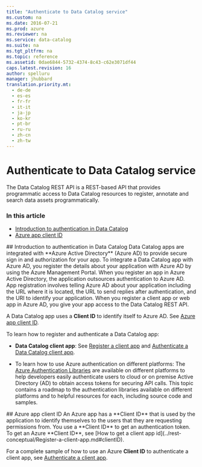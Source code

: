 ```yaml
---
title: "Authenticate to Data Catalog service"
ms.custom: na
ms.date: 2016-07-21
ms.prod: azure
ms.reviewer: na
ms.service: data-catalog
ms.suite: na
ms.tgt_pltfrm: na
ms.topic: reference
ms.assetid: 0dae6844-5732-4374-8c43-c62e3071df44
caps.latest.revision: 16
author: spelluru
manager: jhubbard
translation.priority.mt: 
  - de-de
  - es-es
  - fr-fr
  - it-it
  - ja-jp
  - ko-kr
  - pt-br
  - ru-ru
  - zh-cn
  - zh-tw
---
```

# Authenticate to Data Catalog service
The Data Catalog REST API is a REST-based API that provides programmatic access to Data Catalog resources to register, annotate and search data assets programmatically.  
### In this article  
- [Introduction to authentication in Data Catalog](#intro)  
- [Azure app client ID](#clientID)  
  
<a name="intro"/>  
## Introduction to authentication in Data Catalog  
Data Catalog apps are integrated with **Azure Active Directory** (Azure AD) to provide secure sign in and authorization for your app. To integrate a Data Catalog app with Azure AD, you register the details about your application with Azure AD by using the Azure Management Portal. When you register an app in Azure Active Directory, the application outsources authentication to Azure AD. App registration involves telling Azure AD about your application including the URL where it is located, the URL to send replies after authentication, and the URI to identify your application. When you register a client app or web app in Azure AD, you give your app access to the Data Catalog REST API.  
  
A Data Catalog app uses a **Client ID** to identify itself to Azure AD. See [Azure app client ID](#clientID).  
  
To learn how to register and authenticate a Data Catalog app:  
  
- **Data Catalog client app**: See [Register a client app](../rest-conceptual/Register-a-client-app.md) and [Authenticate a Data Catalog client app](../rest-conceptual/Authenticate-a-client-app.md).  
  
- To learn how to use Azure authentication on different platforms: The [Azure Authentication Libraries](https://msdn.microsoft.com/library/azure/dn151135.aspx) are available on different platforms to help developers easily authenticate users to cloud or on premise Active Directory (AD) to obtain access tokens for securing API calls. This topic contains a roadmap to the authentication libraries available on different platforms and to helpful resources for each, including source code and samples.  
  
<a name="clientID"/>  
## Azure app client ID  
An Azure app has a **Client ID** that is used by the application to identify themselves to the users that they are requesting permissions from. You use a **Client ID** to get an authentication token. To get an Azure **Client ID**, see [How to get a client app id](../rest-conceptual/Register-a-client-app.md#clientID).  
  
For a complete sample of how to use an Azure **Client ID** to authenticate a client app, see [Authenticate a client app](../rest-conceptual/Authenticate-a-client-app.md).  
  
